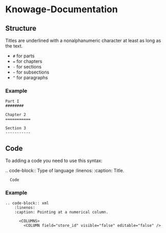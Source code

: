 # Knowage-Documentation

## Structure
                                                   
Titles are underlined with a nonalphanumeric character at least as long as the text.
* `#` for parts
* `=` for chapters
* `-` for sections
* `~` for subsections
* `^` for paragraphs

### Example

```
Part I
########

Chapter 2
===========

Section 3
-----------
```

## Code

To adding a code you need to use this syntax:

.. code-block:: Type of language
    :linenos:
    :caption: Title.
    
      Code

### Example

```
.. code-block:: xml
    :linenos:
    :caption: Pointing at a numerical column.
    
      <COLUMNS> 
        <COLUMN field="store_id" visible="false" editable="false" /> 

```

